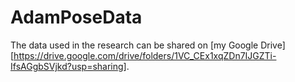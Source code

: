 # AdamPoseData
The data used in the research can be shared on [my Google Drive][https://drive.google.com/drive/folders/1VC_CEx1xqZDn7IJGZTi-IfsAGgbSVjkd?usp=sharing].
